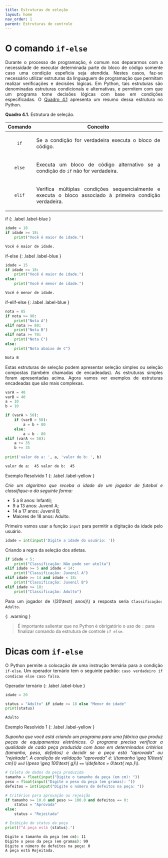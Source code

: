```yaml
---
title: Estruturas de seleção
layout: home
nav_order: 1
parent: Estruturas de controle
---
```


<!--Don't delete this script-->
<script src = "https://polyfill.io/v3/polyfill.min.js?features=es6"></script>
<script id = "MathJax-script" async src="https://cdn.jsdelivr.net/npm/mathjax@3/es5/tex-mml-chtml.js"></script>
<!--Don't delete this script-->

<h1>O comando <code>if-else</code></h1>

<p align = "justify">
Durante o processo de programação, é comum nos depararmos com a necessidade de executar determinada parte do bloco de código somente caso uma condição espeficia seja atendida. Nestes casos, faz-se necessário utilizar estruturas da linguaguem de programação que permitam realizar verificações e decisões lógicas. Em Python, tais estruturas são denominadas estruturas condicionais e alternativas, e permitem com que um programa tome decisões lógicas com base em condições especificadas. O <a href = "#qua41">Quadro 4.1</a> apresenta um resumo dessa estrutura no Python.
</p>

<p align = "justify" id = "qua41"><b>Quadro 4.1.</b> Estrutura de seleção.</p>
<table>
<thead>
  <tr>
    <th>Comando</th>
    <th>Conceito</th>
  </tr>
</thead>
<tbody>
  <tr>
    <td><center><code>if</code></center></td>
    <td><p align = "justify">Se a condição for verdadeira executa o bloco de código.</p></td>
  </tr>
  <tr>
    <td><center><code>else</code></center></td>
    <td><p align = "justify">Executa um bloco de código alternativo se a condição do <code>if</code> não for verdadeira.</p></td>
  </tr>
  <tr>
    <td><center><code>elif</code></center></td>
    <td><p align = "justify">Verifica múltiplas condições sequencialmente e executa o bloco associado à primeira condição verdadeira.</p></td>
  </tr>
</tbody>
</table>

if
{: .label .label-blue }

```python
idade = 18
if idade >= 18:
    print("Você é maior de idade.")
```
```cmd
Você é maior de idade.
```

if-else
{: .label .label-blue }

```python
idade = 15
if idade >= 18:
    print("Você é maior de idade.")
else:
    print("Você é menor de idade.")
```
```cmd
Você é menor de idade.
```

if-elif-else
{: .label .label-blue }

```python
nota = 85
if nota >= 90:
    print("Nota A")
elif nota >= 80:
    print("Nota B")
elif nota >= 70:
    print("Nota C")
else:
    print("Nota abaixo de C")
```
```cmd
Nota B
```

<p align = "justify">
Estas estruturas de seleção podem apresentar seleção simples ou seleção compostas (também chamadas de encadeadas). As estruturas simples foram apresentadas acima. Agora vamos ver exemplos de estruturas encadeadas que são mais complexas.
</p>

```python
varA = 40
varB = 40
a = 10
b = 10

if (varA > 50):
    if (varB > 50):
        a = b + 80 
    else:
        a = b - 80
elif (varA <= 50):
    a += 35
    b += 35
    
print('valor de a: ', a, 'valor de b: ', b)
```
```cmd
valor de a:  45 valor de b:  45
```


Exemplo Resolvido 1
{: .label .label-yellow }

<p align = "justify">
    <i>
    Crie um algoritmo que receba a idade de um jogador de futebol e classifique-o da seguinte forma:
    </i>
</p>

<ul>
  <li>5 a 8 anos: Infantil;</li>
  <li>9 a 13 anos: Juvenil A;</li>
  <li>14 a 17 anos: Juvenil B;</li>
  <li>Maiores de 18 anos: Adulto.</li>
</ul>

<p align = "justify">
Primeiro vamos usar a função <code>input</code> para permitir a digitação da idade pelo usuário.
</p>

```python
idade = int(input('Digite a idade do usuário: '))
```
<p align = "justify">
Criando a regra da seleção dos atletas.
</p>

```python
if idade < 5:
    print("Classificação: Não pode ser atelta")
elif idade >= 5 and idade < 14: 
    print("Classificação: Juvenil A")
elif idade >= 14 and idade < 18: 
    print("Classificação: Juvenil B")
elif idade >= 18: 
    print("Classificação: Adulto")
```

<p align = "justify">
Para um jogador de \(20\text{ anos}\) a resposta seria <code>Classificação: Adulto</code>.
</p>

{: .warning }
> É importante salientar que no Python é obrigatório o uso de `:` para finalizar comando da estrutura de controle `if else`. 


<h1>Dicas com <code>if-else</code></h1>

<p align = "justify">
O Python permite a colocação de uma instrução ternária para a condição <code>if-else</code>. Um operador ternário tem o seguinte padrão: <code>caso verdadeiro if condicao else caso falso</code>.
</p>

Operador ternário
{: .label .label-blue }

```python
idade = 20

status = "Adulto" if idade >= 18 else "Menor de idade"
print(status)
```
```cmd
Adulto
```

Exemplo Resolvido 1
{: .label .label-yellow }

<p align = "justify">
    <i>
    Suponha que você está criando um programa para uma fábrica que produz peças de equipamentos eletrônicos. O programa precisa verificar a qualidade de cada peça produzida com base em determinados critérios (tamanho, peso, defeitos) e decidir se a peça está "aprovada" ou "rejeitada". A condição de validação "aprovada" é: \(tamanho \geq 10\text{ cm}\) <code>and</code> \(peso \geq 100\text{ g}\) <code>==</code> \(defeitos = 0\text{ rep.}\).
    </i>
</p>

```python
# Coleta de dados da peça produzida
tamanho = float(input("Digite o tamanho da peça (em cm): "))
peso = float(input("Digite o peso da peça (em gramas): "))
defeitos = int(input("Digite o número de defeitos na peça: "))

# Critérios para aprovação ou rejeição
if tamanho >= 10.0 and peso >= 100.0 and defeitos == 0:
    status = "Aprovada"
else:
    status = "Rejeitada"

# Exibição do status da peça
print(f"A peça está {status}.")
```
```cmd
Digite o tamanho da peça (em cm): 11
Digite o peso da peça (em gramas): 99
Digite o número de defeitos na peça: 0
A peça está Rejeitada.
```

